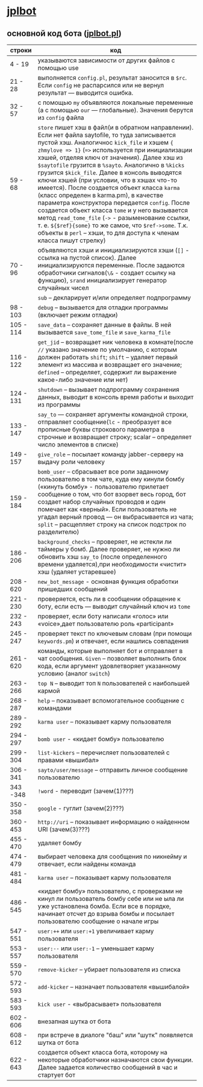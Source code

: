 # [jplbot](https://github.com/zhmylove/jplbot)

## основной код бота ([jplbot.pl](https://github.com/zhmylove/jplbot/blob/master/src/jplbot.pl))

|строки| код   |
|---------|------------------------------------|
|4 - 19| указываются зависимости от других файлов с помощью use |
|21 - 28| выполняется `config.pl`, результат заносится в `$rc`. Если `config` не распарсился или не вернул результат — выводится ошибка. |
|32 - 57| с помощью `my` объявляются локальные переменные (а с помощью `our` — глобальные). Значения берутся из `config` файла|
|59 - 68| `store` пишет хэш в файл(и в обратном направлении). Если нет файла saytofile, то туда записывается пустой хэш. Аналогичнос `kick_file` и хэшем `{ zhmylove => 1}` (`=>` используется при инициализации хэшей, отделяя ключ от значения). Далее хэш из `$saytofile` грузится в `%sayto`. Аналогично в `%kicks` грузится `$kick_file`. Далее в консоль выводятся ключи хэшей (при условии, что в хэшах что-то имеется). После создается объект класса `karma` (класс определен в karma.pm), в качестве параметра конструктора передается `config`. После создается объект класса `tome` и у него вызывается метод `read_tome_file` (`->` - разыменование ссылки, т. е. `${$ref}{some}` то же самое, что `$ref->some`. Т.к. объекты в `perl` – хэши, то для доступа к членам класса пишут стрелку) |
|70 - 96| объявляются хэши и инициализируются хэши (`[]` - ссылка на пустой список). Далее инициализируются переменные. После задаются обработчики сигналов(`\&` - создает ссылку на функцию), `srand` инициализирует генератор случайных чисел |
||`sub` – декларирует и/или определяет подпрограмму |
|98 - 103| `debug` – вызывается для отладки программы (включает режим отладки)|
|105 - 114| `save_data` – сохраняет данные в файлы. В ней вызывается `save_tome_file` и `save_karma_file` |
|116 - 122| `get_jid` – возвращает ник человека в комнате(после `//` указано значение по умолчанию, с которым должен работать `shift`; `shift` – удаляет первый элемент из массива и возвращает его значение; `defined` – определяет, содержит ли выражение какое-либо значение или нет)|
|124 - 131| `shutdown` – вызывает подпрограмму сохранения данных, выводит в консоль время работы и выходит из программы|
|133 - 147| `say_to` — сохраняет аргументы командной строки, отправляет сообщение(`lc` - преобразует все прописные буквы строкового параметра в строчные и возвращает строку; scalar – определяет число элементов в списке)|
|149 - 157|`give_role` – посылает команду jabber-серверу на выдачу роли человеку|
|159 - 184| `bomb_user` – сбрасывает все роли заданному пользователю в том чате, куда ему кинули бомбу («кинуть бомбу» - пользователю прилетает сообщение о том, что бот взорвет весь город, бот создает набор случайных проводов и один помечает как «верный». Если пользователь не угадал верный провод — он выбрасывается из чата; `split` – расщепляет строку на список подстрок по разделителю)|
|186 - 206| `background_checks` – проверяет, не истекли ли таймеры у бомб. Далее проверяет, не нужно ли обновить хэш `say_to` (после определенного времени удаляется),при необходимости «чистит» хэш (удаляет устаревшее)|
|208 - 620| `new_bot_message` - основная функция обработки пришедших сообщений|
|221 - 230| проверяется, есть ли в сообщении обращение к боту, если есть — выводит случайный ключ из `tome`|
|232 - 243| проверяет, если боту написали «голос» или «voice»,дает пользователю роль «participant»|
|245 - 247| проверяет текст по ключевым словам (при помощи `keywords.pm`) и отвечает, если нашлись совпадения | 
|261 - 620| команды, которые выполняет бот и отправляет в чат сообщения. `Given` – позволяет выполнить блок кода, если аргумент удовлетворяет указанному условию (аналог `switch`)|
|263 - 266| `top N` – выводит топ `N` пользователей с наибольшей кармой|
|268 - 287| `help` – показывает вспомогательное сообщение с командами|
|289 - 292| `karma user` – показывает карму пользователя|
|294 - 297| `bomb user` - «кидает бомбу» пользователю|
|299 - 304| `list-kickers` – перечисляет пользователей с правами «вышибал»|
|306 - 341| `sayto/user/message` – отправить личное сообщение пользователю|
|343 -348| `!word` - переводит (зачем(1)???)|
|350 - 358| `google` - гуглит (зачем(2)???)| 
|360 - 453| `http://uri` – показывает информацию о найденном URI (зачем(3)???)|
|455 - 470| удаляет бомбу|
|474 - 479| выбирает человека для сообщения по никнейму и отвечает, если найдены команда|
|481 - 484| `karma user` – показывает карму пользователя|
|486 - 545|  «кидает бомбу» пользователю, с проверками не кинул ли пользователь бомбу себе или не ыла ли уже установлена бомба. Если все в порядке, начинает отсчет до взрыва бомбы и посылает пользователю сообщение о начале игры|
|547 - 551| `user:++` или `user:+1` увеличивает карму пользователя|
|553 - 557| `user:--` или `user:-1` – уменьшает карму пользователя|
|559 - 570| `remove-kicker` – убирает пользователя из спискa|
|572 - 593| `add-kicker` – назначает пользователя «вышибалой»|
|583 - 593| `kick user` - «выбрасывает» пользователя|
|602 - 606| внезапная шутка от бота|
|608 - 612| при встрече в диалоге "баш" или "шутк" появляется шутка от бота|
|622 - 643| создается объект класса бота, которому на некоторые обработчики назначаются свои функции. Далее задается количество сообщений в час и стартует бот|
